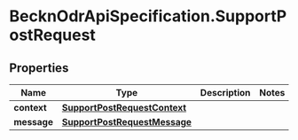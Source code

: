 # BecknOdrApiSpecification.SupportPostRequest

## Properties

Name | Type | Description | Notes
------------ | ------------- | ------------- | -------------
**context** | [**SupportPostRequestContext**](SupportPostRequestContext.md) |  | 
**message** | [**SupportPostRequestMessage**](SupportPostRequestMessage.md) |  | 


